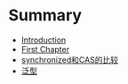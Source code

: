 # Summary

* [Introduction](README.md)
* [First Chapter](chapter1.md)
* [synchronized和CAS的比较](cashe-synchronized-de-bi-jiao.md)
* [泛型](fan-xing.md)

